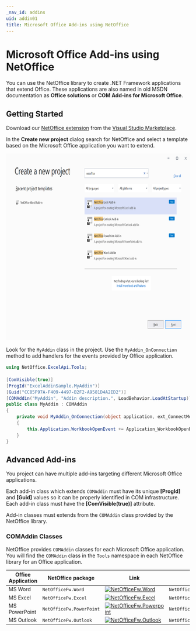 ```yaml
---
_nav_id: addins
uid: addin01
title: Microsoft Office Add-ins using NetOffice
---
```


# Microsoft Office Add-ins using NetOffice

You can use the NetOffice library to create .NET Framework applications that extend Office.
These applications are also named in old MSDN documentation as __Office solutions__ or __COM Add-ins for Microsoft Office__.


## Getting Started

Download our [NetOffice extension](https://marketplace.visualstudio.com/items?itemName=NetOffice.tools) from the [Visual Studio Marketplace](https://marketplace.visualstudio.com/items?itemName=NetOffice.tools).

In the **Create new project** dialog search for NetOffice and select a template based
on the Microsoft Office application you want to extend.

<img src="../images/netoffice_extension_create_project.png" width="768" height="510" alt="Create new project - NetOffice add-in templates">


Look for the `MyAddin` class in the project. Use the `MyAddin_OnConnection` method
to add handlers for the events provided by Office application.

```csharp
using NetOffice.ExcelApi.Tools;

[ComVisible(true)]
[ProgId("ExcelAddinSample.MyAddin")]
[Guid("CC85F97A-F409-4497-B2F2-A9581D4A2ED2")]
[COMAddin("MyAddin", "Addin description.", LoadBehavior.LoadAtStartup)]
public class MyAddin : COMAddin
{
    private void MyAddin_OnConnection(object application, ext_ConnectMode connectMode, object addInInst, ref Array custom)
    {
        this.Application.WorkbookOpenEvent += Application_WorkbookOpenEvent;
    }
}
```


## Advanced Add-ins

You project can have multiple add-ins targeting different Microsoft Office applications.

Each add-in class which extends `COMAddin` must have its unique **[ProgId]** and **[Guid]** values so it can be
properly identified in COM infrastructure. Each add-in class must have the **[ComVisible(true)]** attribute.

Add-in classes must extends from the `COMAddin` class provided by the NetOffice library.

### COMAddin Classes

NetOffice provides `COMAddin` classes for each Microsoft Office application.
You will find the `COMAddin` class in the `Tools` namespace in each NetOffice
library for an Office application.

|  Office Application  | NetOffice package  | Link | COMAddin Class  |
|----------------------|--------------------|------|-----------------|
|  MS Word             | `NetOfficeFw.Word` | [![NetOfficeFw.Word](https://img.shields.io/nuget/v/netofficefw.word?color=%232B579A&label=&logo=microsoft-word&style=flat-square)](https://www.nuget.org/packages/NetOfficeFw.Word/) | `NetOffice.WordApi.Tools.COMAddin` |
|  MS Excel            | `NetOfficeFw.Excel` | [![NetOfficeFw.Excel](https://img.shields.io/nuget/v/netofficefw.excel?color=%23217346&label=&logo=microsoft-excel&style=flat-square)](https://www.nuget.org/packages/NetOfficeFw.Excel/) | `NetOffice.ExcelApi.Tools.COMAddin` |
|  MS PowerPoint       | `NetOfficeFw.PowerPoint` | [![NetOfficeFw.Powerpoint](https://img.shields.io/nuget/v/netofficefw.powerpoint?color=%23B7472A&label=&logo=microsoft-powerpoint&style=flat-square)](https://www.nuget.org/packages/NetOfficeFw.Powerpoint/) | `NetOffice.PowerPointApi.Tools.COMAddin` |
|  MS Outlook          | `NetOfficeFw.Outlook` | [![NetOfficeFw.Outlook](https://img.shields.io/nuget/v/netofficefw.outlook?color=%230078D4&label=&logo=microsoft-outlook&style=flat-square)](https://www.nuget.org/packages/NetOfficeFw.Outlook/) | `NetOffice.OutlookApi.Tools.COMAddin` |

